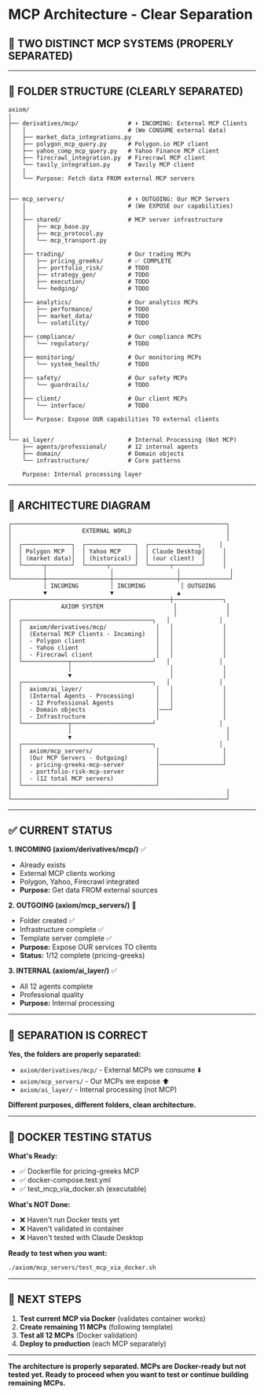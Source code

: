 # MCP Architecture - Clear Separation

## 🎯 TWO DISTINCT MCP SYSTEMS (PROPERLY SEPARATED)

---

## 📁 FOLDER STRUCTURE (CLEARLY SEPARATED)

```
axiom/
│
├── derivatives/mcp/              # ⬇️ INCOMING: External MCP Clients
│   │                             # (We CONSUME external data)
│   ├── market_data_integrations.py
│   ├── polygon_mcp_query.py      # Polygon.io MCP client
│   ├── yahoo_comp_mcp_query.py   # Yahoo Finance MCP client  
│   ├── firecrawl_integration.py  # Firecrawl MCP client
│   └── tavily_integration.py     # Tavily MCP client
│   │
│   └── Purpose: Fetch data FROM external MCP servers
│
│
├── mcp_servers/                  # ⬆️ OUTGOING: Our MCP Servers
│   │                             # (We EXPOSE our capabilities)
│   │
│   ├── shared/                   # MCP server infrastructure
│   │   ├── mcp_base.py
│   │   ├── mcp_protocol.py
│   │   └── mcp_transport.py
│   │
│   ├── trading/                  # Our trading MCPs
│   │   ├── pricing_greeks/       # ✅ COMPLETE
│   │   ├── portfolio_risk/       # TODO
│   │   ├── strategy_gen/         # TODO
│   │   ├── execution/            # TODO
│   │   └── hedging/              # TODO
│   │
│   ├── analytics/                # Our analytics MCPs
│   │   ├── performance/          # TODO
│   │   ├── market_data/          # TODO
│   │   └── volatility/           # TODO
│   │
│   ├── compliance/               # Our compliance MCPs
│   │   └── regulatory/           # TODO
│   │
│   ├── monitoring/               # Our monitoring MCPs
│   │   └── system_health/        # TODO
│   │
│   ├── safety/                   # Our safety MCPs
│   │   └── guardrails/           # TODO
│   │
│   ├── client/                   # Our client MCPs
│   │   └── interface/            # TODO
│   │
│   └── Purpose: Expose OUR capabilities TO external clients
│
│
└── ai_layer/                     # Internal Processing (Not MCP)
    ├── agents/professional/      # 12 internal agents
    ├── domain/                   # Domain objects
    └── infrastructure/           # Core patterns
    
    Purpose: Internal processing layer
```

---

## 🔄 ARCHITECTURE DIAGRAM

```
┌─────────────────────────────────────────────────────────────┐
│                    EXTERNAL WORLD                           │
│                                                             │
│  ┌──────────────┐  ┌──────────────┐  ┌──────────────┐     │
│  │ Polygon MCP  │  │ Yahoo MCP    │  │ Claude Desktop│     │
│  │ (market data)│  │ (historical) │  │ (our client)  │     │
│  └──────┬───────┘  └──────┬───────┘  └──────┬────────┘     │
│         │                  │                  │              │
└─────────┼──────────────────┼──────────────────┼──────────────┘
          │ INCOMING         │ INCOMING          │ OUTGOING
          ▼                  ▼                  ▲
┌─────────────────────────────────────────────┼──────────────┐
│              AXIOM SYSTEM                    │              │
│                                              │              │
│  ┌─────────────────────────────────────┐   │              │
│  │  axiom/derivatives/mcp/              │   │              │
│  │  (External MCP Clients - Incoming)   │   │              │
│  │  - Polygon client                    │   │              │
│  │  - Yahoo client                      │   │              │
│  │  - Firecrawl client                  │   │              │
│  └─────────────┬───────────────────────┘   │              │
│                │                            │              │
│                ▼                            │              │
│  ┌─────────────────────────────────────┐   │              │
│  │  axiom/ai_layer/                     │   │              │
│  │  (Internal Agents - Processing)      │   │              │
│  │  - 12 Professional Agents            │   │              │
│  │  - Domain objects                    │───┘              │
│  │  - Infrastructure                    │                  │
│  └─────────────┬───────────────────────┘                  │
│                │                                            │
│                ▼                                            │
│  ┌─────────────────────────────────────┐                  │
│  │  axiom/mcp_servers/                  │                  │
│  │  (Our MCP Servers - Outgoing)        │                  │
│  │  - pricing-greeks-mcp-server         │──────────────────┘
│  │  - portfolio-risk-mcp-server         │
│  │  - (12 total MCP servers)            │
│  └──────────────────────────────────────┘
│                                                             │
└─────────────────────────────────────────────────────────────┘
```

---

## ✅ CURRENT STATUS

**1. INCOMING (axiom/derivatives/mcp/)** ✅
- Already exists
- External MCP clients working
- Polygon, Yahoo, Firecrawl integrated
- **Purpose:** Get data FROM external sources

**2. OUTGOING (axiom/mcp_servers/)** 🚧
- Folder created ✅
- Infrastructure complete ✅
- Template server complete ✅
- **Purpose:** Expose OUR services TO clients
- **Status:** 1/12 complete (pricing-greeks)

**3. INTERNAL (axiom/ai_layer/)** ✅
- All 12 agents complete
- Professional quality
- **Purpose:** Internal processing

---

## 🎯 SEPARATION IS CORRECT

**Yes, the folders are properly separated:**
- `axiom/derivatives/mcp/` - External MCPs we consume ⬇️
- `axiom/mcp_servers/` - Our MCPs we expose ⬆️
- `axiom/ai_layer/` - Internal processing (not MCP)

**Different purposes, different folders, clean architecture.**

---

## 🐳 DOCKER TESTING STATUS

**What's Ready:**
- ✅ Dockerfile for pricing-greeks MCP
- ✅ docker-compose.test.yml
- ✅ test_mcp_via_docker.sh (executable)

**What's NOT Done:**
- ❌ Haven't run Docker tests yet
- ❌ Haven't validated in container
- ❌ Haven't tested with Claude Desktop

**Ready to test when you want:**
```bash
./axiom/mcp_servers/test_mcp_via_docker.sh
```

---

## 🚀 NEXT STEPS

1. **Test current MCP via Docker** (validates container works)
2. **Create remaining 11 MCPs** (following template)
3. **Test all 12 MCPs** (Docker validation)
4. **Deploy to production** (each MCP separately)

---

**The architecture is properly separated. MCPs are Docker-ready but not tested yet. Ready to proceed when you want to test or continue building remaining MCPs.**